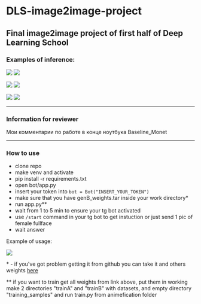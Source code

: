 # DLS-image2image-project
## Final image2image project of first half of Deep Learning School 
### Examples of inference: 

![](https://sun9-12.userapi.com/impf/oRqVmOB-Zwo3zbxNbToxFwEgchMFQsA85SPRVg/5UQNYxo7h3A.jpg?size=256x256&quality=96&sign=af7a6b6ab767acc83bef7b7bbd48f9c3&type=album)
![](https://sun9-4.userapi.com/impf/qUTt21T_3gi3NHtWPr_RBThrrnzDSG_RawxQhw/wQT8Gpf5RmI.jpg?size=256x256&quality=96&sign=f9cc2a599ae01e2588609a8de60f7918&type=album)

![](https://sun9-48.userapi.com/impf/Gck886uJ29yWMpvOyDOxFpGbCg9zWH8x_jLlig/36htaxZ-urY.jpg?size=256x256&quality=96&sign=695cffa61420ec9d21a7946e93c384e6&type=album)
![](https://sun9-41.userapi.com/impf/vpkmfsiqGNkEsOXDsmAl9iv_OF44O8K5GKQodA/CpjPqIIEaNY.jpg?size=256x256&quality=96&sign=aff009c0a29b25724bf488fecc732962&type=album)


![](https://sun9-44.userapi.com/impf/DMOhA5H0ZRRyxTiPucnd9FqKk5tQKdzEj6iYIA/f4PCScX70ak.jpg?size=256x256&quality=96&sign=0cc0b7772028e19d0245b18e0cc78da0&type=album)
![](https://sun9-50.userapi.com/impf/Z9Wd06l_zpHUauBOwJefWdpfViJlp4aDEuvXYw/6jFnOhAG1WY.jpg?size=256x256&quality=96&sign=9e33dbdf26a0e273ca7c422e79ce885d&type=album)
___
### Information for reviewer
Мои комментарии по работе в конце ноутбука Baseline_Monet
___
### How to use
- clone repo
- make venv and activate
- pip install -r requirements.txt
- open bot/app.py
- insert your token into `bot = Bot("INSERT_YOUR_TOKEN")`
- make sure that you have genB_weights.tar inside your work directory*
- run app.py**
- wait from 1 to 5 min to ensure your tg bot activated
- use `/start` command in your tg bot to get instuction or just send 1 pic of female fullface
- wait answer

Example of usage: 

![](https://sun9-79.userapi.com/impf/VuUMwpUxReaONIAzguJzMmmU58n4fLxX48kHMw/dD4AdHtoWqc.jpg?size=614x972&quality=96&sign=39134e3fb845da7b93d5a867c51e0a16&type=album)

\* - if you've got problem getting it from github you can take it and others weights [here](https://disk.yandex.ru/d/-NmOZAwlLGJCIQ)

\** if you want to train get all weights from link above, put them in working make 2 directories "trainA" and "trainB" with datasets, and empty directory "training_samples" and run train.py from animefication folder

